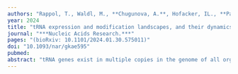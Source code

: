 ```yaml
---
authors: "Rappol, T., Waldl, M., **Chugunova, A.**, Hofacker, IL., **Pauli, A.**, Vilardo, E."
year: 2024
title: "tRNA expression and modification landscapes, and their dynamics during zebrafish embryo development"
journal: "***Nucleic Acids Research.***"
pages: "(bioRxiv: 10.1101/2024.01.30.575011)"
doi: "10.1093/nar/gkae595"   
pubmed: 
abstract: "tRNA genes exist in multiple copies in the genome of all organisms across the three domains of life. Besides the sequence differences across tRNA copies, extensive post-transcriptional modification adds a further layer to tRNA diversification. Whilst the crucial role of tRNAs as adapter molecules in protein translation is well established, whether all tRNAs are actually expressed, and whether the differences across isodecoders play any regulatory role is only recently being uncovered. Here we built upon recent developments in the use of NGS-based methods for RNA modification detection and developed tRAM-seq, an experimental protocol and in silico analysis pipeline to investigate tRNA expression and modification. Using tRAM-seq, we analysed the full ensemble of nucleo-cytoplasmic and mitochondrial tRNAs during embryonic development of the model vertebrate zebrafish. We show that the repertoire of tRNAs changes during development, with an apparent major switch in tRNA isodecoder expression and modification profile taking place around the start of gastrulation. Taken together, our findings suggest the existence of a general reprogramming of the expressed tRNA pool, possibly gearing the translational machinery for distinct stages of the delicate and crucial process of embryo development."
---
```

